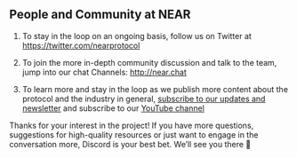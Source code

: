 ## People and Community at NEAR

1. To stay in the loop on an ongoing basis, follow us on Twitter at https://twitter.com/nearprotocol

2. To join the more in-depth community discussion and talk to the team, jump into our chat Channels: http://near.chat

3. To learn more and stay in the loop as we publish more content about the protocol and the industry in general, [subscribe to our updates and newsletter](https://near.org/newsletter) and subscribe to our [YouTube channel](https://www.youtube.com/nearprotocol)

Thanks for your interest in the project! If you have more questions, suggestions for high-quality resources or just want to engage in the conversation more, Discord is your best bet. We’ll see you there 🙂
